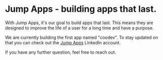 # Jump Apps - building apps that last.

With Jump Apps, it's our goal to build apps that last. This means they are designed to improve the life of a user for a long time and have a purpose.

We are currently building the first app named "coodev". To stay updated on that you can check out the [Jump Apps](https://www.linkedin.com/company/jump-apps/) LinkedIn account.

If you have any further question, feel free to reach out.
